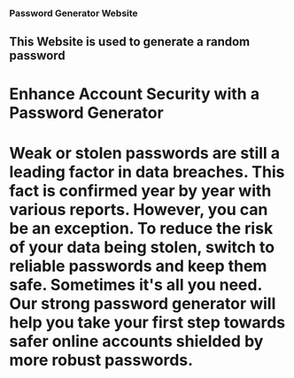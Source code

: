 ### Password Generator Website
## This Website is used to generate a random password
# Enhance Account Security with a Password Generator
# Weak or stolen passwords are still a leading factor in data breaches. This fact is confirmed year by year with various reports. However, you can be an exception. To reduce the risk of your data being stolen, switch to reliable passwords and keep them safe. Sometimes it's all you need. Our strong password generator will help you take your first step towards safer online accounts shielded by more robust passwords.
